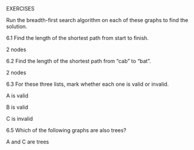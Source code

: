 
EXERCISES

Run the breadth-first search algorithm on each of these graphs to find
the solution.

6.1 Find the length of the shortest path
from start to finish.

2 nodes

6.2 Find the length of the shortest path
from “cab” to “bat”.

2 nodes

6.3 For these three lists, mark whether each one is valid or invalid.

A is valid

B is valid

C is invalid

6.5 Which of the following graphs are also trees?

A and C are trees
